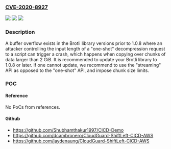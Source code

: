 ### [CVE-2020-8927](https://cve.mitre.org/cgi-bin/cvename.cgi?name=CVE-2020-8927)
![](https://img.shields.io/static/v1?label=Product&message=Brotli&color=blue)
![](https://img.shields.io/static/v1?label=Version&message=stable%3C%3D%201.0.7%20&color=brighgreen)
![](https://img.shields.io/static/v1?label=Vulnerability&message=CWE-130%20Improper%20Handling%20of%20Length%20Parameter%20Inconsistency%20&color=brighgreen)

### Description

A buffer overflow exists in the Brotli library versions prior to 1.0.8 where an attacker controlling the input length of a "one-shot" decompression request to a script can trigger a crash, which happens when copying over chunks of data larger than 2 GiB. It is recommended to update your Brotli library to 1.0.8 or later. If one cannot update, we recommend to use the "streaming" API as opposed to the "one-shot" API, and impose chunk size limits.

### POC

#### Reference
No PoCs from references.

#### Github
- https://github.com/Shubhamthakur1997/CICD-Demo
- https://github.com/dcambronero/CloudGuard-ShiftLeft-CICD-AWS
- https://github.com/jaydenaung/CloudGuard-ShiftLeft-CICD-AWS


